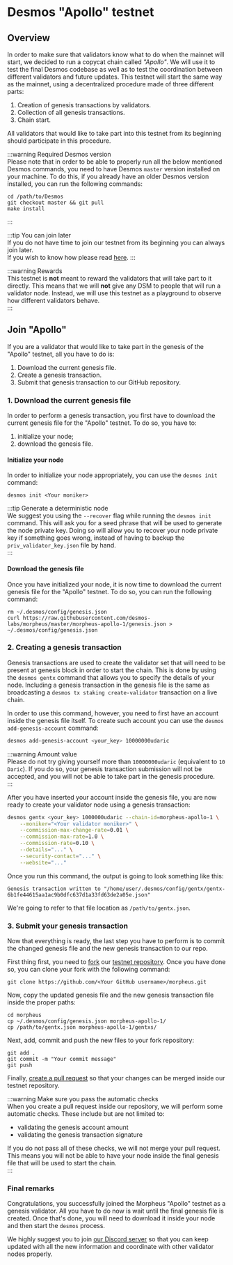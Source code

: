 # Desmos "Apollo" testnet

## Overview

In order to make sure that validators know what to do when the mainnet will start, we decided to run a copycat chain
called _"Apollo"_. We will use it to test the final Desmos codebase as well as to test the coordination between
different validators and future updates. This testnet will start the same way as the mainnet, using a decentralized
procedure made of three different parts:

1. Creation of genesis transactions by validators.
2. Collection of all genesis transactions.
3. Chain start.

All validators that would like to take part into this testnet from its beginning should participate in this procedure.

:::warning Required Desmos version  
Please note that in order to be able to properly run all the below mentioned Desmos commands, you need to have Desmos `master` version installed on your machine. 
To do this, if you already have an older Desmos version installed, you can run the following commands: 
```shell
cd /path/to/Desmos
git checkout master && git pull
make install
```
:::

:::tip You can join later  
If you do not have time to join our testnet from its beginning you can always join later.  
If you wish to know how please read [here](../testnets/join-public.md).
:::

:::warning Rewards  
This testnet is **not** meant to reward the validators that will take part to it directly. This means that we will
**not** give any DSM to people that will run a validator node. Instead, we will use this testnet as a playground to
observe how different validators behave.  
:::

## Join "Apollo"

If you are a validator that would like to take part in the genesis of the "Apollo" testnet, all you have to do is:

1. Download the current genesis file.
2. Create a genesis transaction.
3. Submit that genesis transaction to our GitHub repository.

### 1. Download the current genesis file

In order to perform a genesis transaction, you first have to download the current genesis file for the "Apollo"
testnet. To do so, you have to:

1. initialize your node;
2. download the genesis file.

#### Initialize your node

In order to initialize your node appropriately, you can use the `desmos init` command:

```shell
desmos init <Your moniker>
```

:::tip Generate a deterministic node  
We suggest you using the `--recover` flag while running the `desmos init` command. This will ask you for a seed phrase
that will be used to generate the node private key. Doing so will allow you to recover your node private key if
something goes wrong, instead of having to backup the `priv_validator_key.json` file by hand.  
:::

#### Download the genesis file

Once you have initialized your node, it is now time to download the current genesis file for the "Apollo" testnet. To do
so, you can run the following command:

```shell
rm ~/.desmos/config/genesis.json
curl https://raw.githubusercontent.com/desmos-labs/morpheus/master/morpheus-apollo-1/genesis.json > ~/.desmos/config/genesis.json
```

### 2. Creating a genesis transaction

Genesis transactions are used to create the validator set that will need to be present at genesis block in order to start the chain.
This is done by using the `desmos gentx` command that allows you to specify the details of your node. Including a genesis transaction in the genesis file is the same as broadcasting a `desmos tx staking create-validator` transaction on a live chain.

In order to use this command, however, you need to first have an account inside the genesis file itself. To create such
account you can use the `desmos add-genesis-account` command:

```bash
desmos add-genesis-account <your_key> 10000000udaric 
```

:::warning Amount value  
Please do not try giving yourself more than `10000000udaric` (equivalent to `10 Daric`). If you do so, your genesis
transaction submission will not be accepted, and you will not be able to take part in the genesis procedure.  
:::

After you have inserted your account inside the genesis file, you are now ready to create your validator node using a
genesis transaction:

```bash
desmos gentx <your_key> 1000000udaric --chain-id=morpheus-apollo-1 \
    --moniker="<Your validator moniker>" \
    --commission-max-change-rate=0.01 \
    --commission-max-rate=1.0 \
    --commission-rate=0.10 \
    --details="..." \
    --security-contact="..." \
    --website="..."
```

Once you run this command, the output is going to look something like this:

```
Genesis transaction written to "/home/user/.desmos/config/gentx/gentx-6b1fe44615aa1ac9b0dfc637d1a33fd63de2a05e.json"
```

We're going to refer to that file location as `/path/to/gentx.json`.

### 3. Submit your genesis transaction

Now that everything is ready, the last step you have to perform is to commit the changed genesis file and the new
genesis transaction to our repo.

First thing first, you need to [fork](https://docs.github.com/en/github/getting-started-with-github/fork-a-repo) our
[testnet repository](https://github.com/desmos-labs/morpheus). Once you have done so, you can clone your fork with the
following command:

```shell
git clone https://github.com/<Your GitHub username>/morpheus.git 
```

Now, copy the updated genesis file and the new genesis transaction file inside the proper paths:

```shell
cd morpheus
cp ~/.desmos/config/genesis.json morpheus-apollo-1/ 
cp /path/to/gentx.json morpheus-apollo-1/gentxs/
```

Next, add, commit and push the new files to your fork repository:

```shell
git add . 
git commit -m "Your commit message"
git push
```

Finally, [create a pull request](https://docs.github.com/en/github/collaborating-with-issues-and-pull-requests/creating-a-pull-request)
so that your changes can be merged inside our testnet repository.

:::warning Make sure you pass the automatic checks  
When you create a pull request inside our repository, we will perform some automatic checks. These include but are not
limited to:

- validating the genesis account amount
- validating the genesis transaction signature

If you do not pass all of these checks, we will not merge your pull request. This means you will not be able to have
your node inside the final genesis file that will be used to start the chain.  
:::

### Final remarks

Congratulations, you successfully joined the Morpheus "Apollo" testnet as a genesis validator. All you have to do now is
wait until the final genesis file is created. Once that's done, you will need to download it inside your node and then
start the `desmos` process.

We highly suggest you to join [our Discord server](https://discord.gg/yxPRGdq) so that you can keep updated with all the
new information and coordinate with other validator nodes properly.
